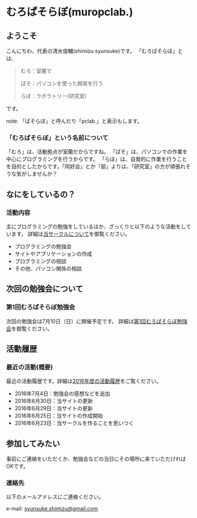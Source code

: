 # むろぱそらぼ(muropclab.)

## ようこそ
こんにちわ、代表の清水俊輔(shimizu syunsuke)です。
「むろぱそらぼ」とは、

> むろ：室蘭で
>  
> ぱそ：パソコンを使った開発を行う
>  
> らぼ：ラボラトリー(研究室)

です。

note: 「ぱそらぼ」と呼んだり「pclab.」と表示もします。

### 「むろぱそらぼ」という名前について
「むろ」は、活動拠点が室蘭だからですね。
「ぱそ」は、パソコンでの作業を中心にプログラミングを行うからです。
「らぼ」は、自発的に作業を行うことを目的としたからです。「同好会」とか「部」よりは、「研究室」の方が頑張れそうな気がしませんか？


## なにをしているの？

### 活動内容
主にプログラミングの勉強をしているほか、ざっくりと以下のような活動をしています。
詳細は[当サークルについて](md/about/circle.md)を御覧ください。

- プログラミングの勉強会
- サイトやアプリケーションの作成
- プログラミングの相談
- その他、パソコン関係の相談


## 次回の勉強会について
### 第1回むろぱそらぼ勉強会
次回の勉強会は7月10日（日）に開催予定です。
詳細は[第1回むろぱそらぼ勉強会](md/studylog/2016/2016-07-10.md)を御覧ください。


## 活動履歴

### 最近の活動(概要)
最近の活動履歴です。詳細は[2016年度の活動履歴](md/sitelog/2016.md)をご覧ください。

- 2016年7月4日：勉強会の感想などを追加
- 2016年6月30日：当サイトの更新
- 2016年6月29日：当サイトの更新
- 2016年6月25日：当サイトの作成開始
- 2016年6月23日：当サークルを作ることを思いつく


## 参加してみたい
事前にご連絡をいただくか、勉強会などの当日にその場所に来ていただければOKです。

### 連絡先
以下のメールアドレスにご連絡ください。

e-mail: syunsuke.shimizu@gmail.com
